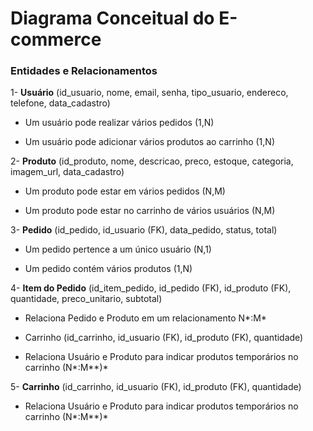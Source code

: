 # Diagrama Conceitual do E-commerce

### Entidades e Relacionamentos

1- **Usuário** (id_usuario, nome, email, senha, tipo_usuario, endereco, telefone, data_cadastro)

  * Um usuário pode realizar vários pedidos (1,N)

  * Um usuário pode adicionar vários produtos ao carrinho (1,N)

2- **Produto** (id_produto, nome, descricao, preco, estoque, categoria, imagem_url, data_cadastro)

  * Um produto pode estar em vários pedidos (N,M)
  
  * Um produto pode estar no carrinho de vários usuários (N,M)

3- **Pedido** (id_pedido, id_usuario (FK), data_pedido, status, total)

  * Um pedido pertence a um único usuário (N,1)
  
  * Um pedido contém vários produtos (1,N)
  
4- **Item do Pedido** (id_item_pedido, id_pedido (FK), id_produto (FK), quantidade, preco_unitario, subtotal)

  * Relaciona Pedido e Produto em um relacionamento N*:M*
  
  * Carrinho (id_carrinho, id_usuario (FK), id_produto (FK), quantidade)
  
  * Relaciona Usuário e Produto para indicar produtos temporários no carrinho (N*:M**)*

5- **Carrinho** (id_carrinho, id_usuario (FK), id_produto (FK), quantidade)

  * Relaciona Usuário e Produto para indicar produtos temporários no carrinho (N*:M**)* 

